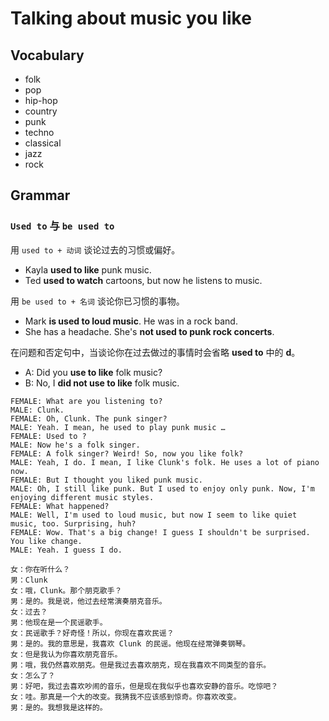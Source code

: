 # Talking about music you like

## Vocabulary

- folk
- pop
- hip-hop
- country
- punk
- techno
- classical
- jazz
- rock

## Grammar

### `Used to` 与 `be used to`

用 `used to + 动词` 谈论过去的习惯或偏好。

- Kayla **used to like** punk music.
- Ted **used to watch** cartoons, but now he listens to music.

用 `be used to + 名词` 谈论你已习惯的事物。

- Mark **is used to loud music**. He was in a rock band.
- She has a headache. She's **not used to punk rock concerts**.

在问题和否定句中，当谈论你在过去做过的事情时会省略 **used to** 中的 **d**。

- A: Did you **use to like** folk music?
- B: No, I **did not use to like** folk music.

```
FEMALE: What are you listening to?
MALE: Clunk.
FEMALE: Oh, Clunk. The punk singer?
MALE: Yeah. I mean, he used to play punk music …
FEMALE: Used to ?
MALE: Now he's a folk singer.
FEMALE: A folk singer? Weird! So, now you like folk?
MALE: Yeah, I do. I mean, I like Clunk's folk. He uses a lot of piano now.
FEMALE: But I thought you liked punk music.
MALE: Oh, I still like punk. But I used to enjoy only punk. Now, I'm enjoying different music styles.
FEMALE: What happened?
MALE: Well, I'm used to loud music, but now I seem to like quiet music, too. Surprising, huh?
FEMALE: Wow. That's a big change! I guess I shouldn't be surprised. You like change.
MALE: Yeah. I guess I do.

女：你在听什么？
男：Clunk
女：哦，Clunk。那个朋克歌手？
男：是的。我是说，他过去经常演奏朋克音乐。
女：过去？
男：他现在是一个民谣歌手。
女：民谣歌手？好奇怪！所以，你现在喜欢民谣？
男：是的。我的意思是，我喜欢 Clunk 的民谣。他现在经常弹奏钢琴。
女：但是我认为你喜欢朋克音乐。
男：哦，我仍然喜欢朋克。但是我过去喜欢朋克，现在我喜欢不同类型的音乐。
女：怎么了？
男：好吧，我过去喜欢吵闹的音乐，但是现在我似乎也喜欢安静的音乐。吃惊吧？
女：哇。那真是一个大的改变。我猜我不应该感到惊奇。你喜欢改变。
男：是的。我想我是这样的。
```